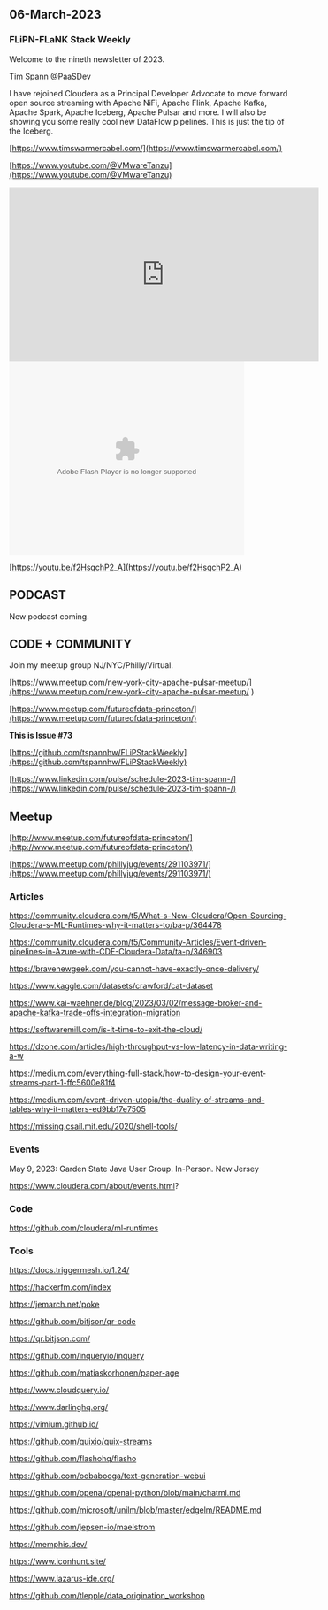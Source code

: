 ## 06-March-2023

### FLiPN-FLaNK Stack Weekly


Welcome to the nineth newsletter of 2023. 

Tim Spann @PaaSDev


I have rejoined Cloudera as a Principal Developer Advocate to move forward open source streaming with Apache NiFi, Apache Flink, Apache Kafka, Apache Spark, Apache Iceberg, Apache Pulsar and more.   I will also be showing you some really cool new DataFlow pipelines.  This is just the tip of the Iceberg.




[https://www.timswarmercabel.com/](https://www.timswarmercabel.com/)

[https://www.youtube.com/@VMwareTanzu](https://www.youtube.com/@VMwareTanzu)


<iframe width="560" height="315" src="https://www.youtube.com/embed/f2HsqchP2_A" title="YouTube video player" frameborder="0" allow="accelerometer; autoplay; clipboard-write; encrypted-media; gyroscope; picture-in-picture" allowfullscreen></iframe>


<object width="425" height="350">
  <param name="movie" value="[https://youtu.be/f2HsqchP2_A](https://www.youtube.com/embed/f2HsqchP2_A)" />
  <param name="wmode" value="transparent" />
  <embed src="https://www.youtube.com/embed/f2HsqchP2_A"
         type="application/x-shockwave-flash"
         wmode="transparent" width="425" height="350" />
</object>

[https://youtu.be/f2HsqchP2_A](https://youtu.be/f2HsqchP2_A)


## PODCAST

New podcast coming.


## CODE + COMMUNITY


Join my meetup group NJ/NYC/Philly/Virtual. 

[https://www.meetup.com/new-york-city-apache-pulsar-meetup/](https://www.meetup.com/new-york-city-apache-pulsar-meetup/
)

[https://www.meetup.com/futureofdata-princeton/](https://www.meetup.com/futureofdata-princeton/)



**This is Issue #73**

[https://github.com/tspannhw/FLiPStackWeekly](https://github.com/tspannhw/FLiPStackWeekly)

[https://www.linkedin.com/pulse/schedule-2023-tim-spann-/](https://www.linkedin.com/pulse/schedule-2023-tim-spann-/)


## Meetup

[http://www.meetup.com/futureofdata-princeton/](http://www.meetup.com/futureofdata-princeton/)

[https://www.meetup.com/phillyjug/events/291103971/](https://www.meetup.com/phillyjug/events/291103971/)




### Articles

https://community.cloudera.com/t5/What-s-New-Cloudera/Open-Sourcing-Cloudera-s-ML-Runtimes-why-it-matters-to/ba-p/364478

https://community.cloudera.com/t5/Community-Articles/Event-driven-pipelines-in-Azure-with-CDE-Cloudera-Data/ta-p/346903

https://bravenewgeek.com/you-cannot-have-exactly-once-delivery/

https://www.kaggle.com/datasets/crawford/cat-dataset

https://www.kai-waehner.de/blog/2023/03/02/message-broker-and-apache-kafka-trade-offs-integration-migration

https://softwaremill.com/is-it-time-to-exit-the-cloud/

https://dzone.com/articles/high-throughput-vs-low-latency-in-data-writing-a-w

https://medium.com/everything-full-stack/how-to-design-your-event-streams-part-1-ffc5600e81f4

https://medium.com/event-driven-utopia/the-duality-of-streams-and-tables-why-it-matters-ed9bb17e7505

https://missing.csail.mit.edu/2020/shell-tools/



### Events

May 9, 2023:   Garden State Java User Group.   In-Person.   New Jersey

https://www.cloudera.com/about/events.html?



### Code

https://github.com/cloudera/ml-runtimes

### Tools

https://docs.triggermesh.io/1.24/

https://hackerfm.com/index

https://jemarch.net/poke

https://github.com/bitjson/qr-code

https://qr.bitjson.com/

https://github.com/inqueryio/inquery

https://github.com/matiaskorhonen/paper-age

https://www.cloudquery.io/

https://www.darlinghq.org/

https://vimium.github.io/

https://github.com/quixio/quix-streams

https://github.com/flashohq/flasho

https://github.com/oobabooga/text-generation-webui

https://github.com/openai/openai-python/blob/main/chatml.md

https://github.com/microsoft/unilm/blob/master/edgelm/README.md

https://github.com/jepsen-io/maelstrom

https://memphis.dev/

https://www.iconhunt.site/

https://www.lazarus-ide.org/

https://github.com/tlepple/data_origination_workshop

